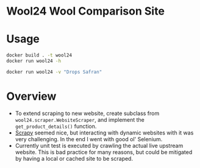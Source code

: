 # Wool24 Wool Comparison Site

# Usage

```bash
docker build . -t wool24
docker run wool24 -h

docker run wool24 -v "Drops Safran"
```

# Overview

- To extend scraping to new website, create subclass from `wool24.scraper.WebsiteScraper`, and
  implement the `get_product_details()` function.
- [Scrapy](https://scrapy.org/) seemed nice, but interacting with dynamic websites with it was
  very challenging. In the end I went with good ol' Selenium.
- Currently unit test is executed by crawling the actual live upstream website. This is bad
  practice for many reasons, but could be mitigated by having a local or cached site to be scraped.
